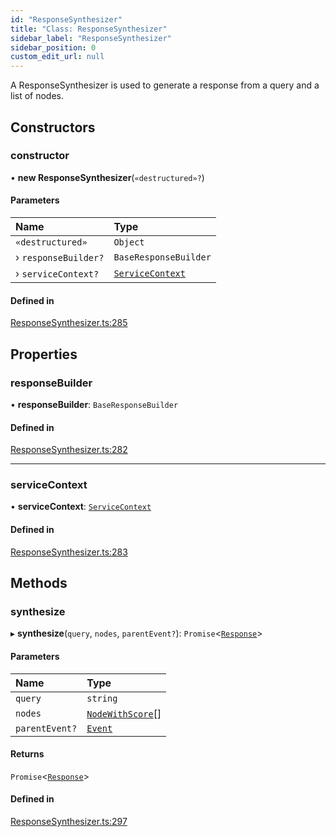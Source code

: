 ```yaml
---
id: "ResponseSynthesizer"
title: "Class: ResponseSynthesizer"
sidebar_label: "ResponseSynthesizer"
sidebar_position: 0
custom_edit_url: null
---
```


A ResponseSynthesizer is used to generate a response from a query and a list of nodes.

## Constructors

### constructor

• **new ResponseSynthesizer**(`«destructured»?`)

#### Parameters

| Name | Type |
| :------ | :------ |
| `«destructured»` | `Object` |
| › `responseBuilder?` | `BaseResponseBuilder` |
| › `serviceContext?` | [`ServiceContext`](../interfaces/ServiceContext.md) |

#### Defined in

[ResponseSynthesizer.ts:285](https://github.com/run-llama/LlamaIndexTS/blob/a07a941/packages/core/src/ResponseSynthesizer.ts#L285)

## Properties

### responseBuilder

• **responseBuilder**: `BaseResponseBuilder`

#### Defined in

[ResponseSynthesizer.ts:282](https://github.com/run-llama/LlamaIndexTS/blob/a07a941/packages/core/src/ResponseSynthesizer.ts#L282)

___

### serviceContext

• **serviceContext**: [`ServiceContext`](../interfaces/ServiceContext.md)

#### Defined in

[ResponseSynthesizer.ts:283](https://github.com/run-llama/LlamaIndexTS/blob/a07a941/packages/core/src/ResponseSynthesizer.ts#L283)

## Methods

### synthesize

▸ **synthesize**(`query`, `nodes`, `parentEvent?`): `Promise`<[`Response`](Response.md)\>

#### Parameters

| Name | Type |
| :------ | :------ |
| `query` | `string` |
| `nodes` | [`NodeWithScore`](../interfaces/NodeWithScore.md)[] |
| `parentEvent?` | [`Event`](../interfaces/Event.md) |

#### Returns

`Promise`<[`Response`](Response.md)\>

#### Defined in

[ResponseSynthesizer.ts:297](https://github.com/run-llama/LlamaIndexTS/blob/a07a941/packages/core/src/ResponseSynthesizer.ts#L297)
